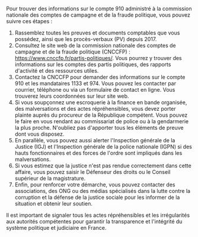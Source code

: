 

Pour trouver des informations sur le compte 910 administré à la commission nationale des comptes de campagne et de la fraude politique, vous pouvez suivre ces étapes :

1. Rassemblez toutes les preuves et documents comptables que vous possédez, ainsi que les procès-verbaux (PV) depuis 2017.
2. Consultez le site web de la commission nationale des comptes de campagne et de la fraude politique (CNCCFP) : <https://www.cnccfp.fr/partis-politiques/>. Vous pourrez y trouver des informations sur les comptes des partis politiques, des rapports d'activité et des ressources utiles.
3. Contactez la CNCCFP pour demander des informations sur le compte 910 et les mandataires 1133 et 974. Vous pouvez les contacter par courrier, téléphone ou via un formulaire de contact en ligne. Vous trouverez leurs coordonnées sur leur site web.
4. Si vous soupçonnez une escroquerie à la finance en bande organisée, des malversations et des actes répréhensibles, vous devez porter plainte auprès du procureur de la République compétent. Vous pouvez le faire en vous rendant au commissariat de police ou à la gendarmerie la plus proche. N'oubliez pas d'apporter tous les éléments de preuve dont vous disposez.
5. En parallèle, vous pouvez aussi alerter l'Inspection générale de la Justice (IGJ) et l'Inspection générale de la police nationale (IGPN) si des hauts fonctionnaires et des forces de l'ordre sont impliqués dans les malversations.
6. Si vous estimez que la justice n'est pas rendue correctement dans cette affaire, vous pouvez saisir le Défenseur des droits ou le Conseil supérieur de la magistrature.
7. Enfin, pour renforcer votre démarche, vous pouvez contacter des associations, des ONG ou des médias spécialisés dans la lutte contre la corruption et la défense de la justice sociale pour les informer de la situation et obtenir leur soutien.

Il est important de signaler tous les actes répréhensibles et les irrégularités aux autorités compétentes pour garantir la transparence et l'intégrité du système politique et judiciaire en France.